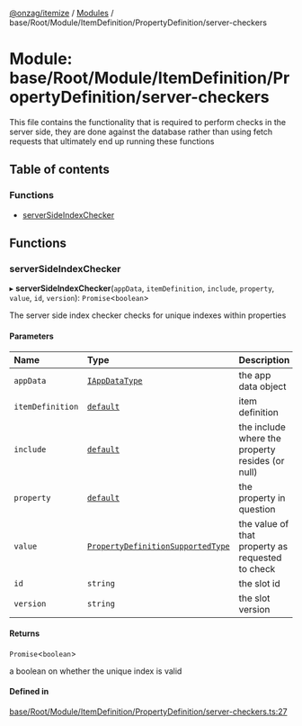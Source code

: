 [@onzag/itemize](../README.md) / [Modules](../modules.md) / base/Root/Module/ItemDefinition/PropertyDefinition/server-checkers

# Module: base/Root/Module/ItemDefinition/PropertyDefinition/server-checkers

This file contains the functionality that is required to perform checks
in the server side, they are done against the database rather than
using fetch requests that ultimately end up running these functions

## Table of contents

### Functions

- [serverSideIndexChecker](base_Root_Module_ItemDefinition_PropertyDefinition_server_checkers.md#serversideindexchecker)

## Functions

### serverSideIndexChecker

▸ **serverSideIndexChecker**(`appData`, `itemDefinition`, `include`, `property`, `value`, `id`, `version`): `Promise`\<`boolean`\>

The server side index checker checks for unique indexes within properties

#### Parameters

| Name | Type | Description |
| :------ | :------ | :------ |
| `appData` | [`IAppDataType`](../interfaces/server.IAppDataType.md) | the app data object |
| `itemDefinition` | [`default`](../classes/base_Root_Module_ItemDefinition.default.md) | item definition |
| `include` | [`default`](../classes/base_Root_Module_ItemDefinition_Include.default.md) | the include where the property resides (or null) |
| `property` | [`default`](../classes/base_Root_Module_ItemDefinition_PropertyDefinition.default.md) | the property in question |
| `value` | [`PropertyDefinitionSupportedType`](base_Root_Module_ItemDefinition_PropertyDefinition_types.md#propertydefinitionsupportedtype) | the value of that property as requested to check |
| `id` | `string` | the slot id |
| `version` | `string` | the slot version |

#### Returns

`Promise`\<`boolean`\>

a boolean on whether the unique index is valid

#### Defined in

[base/Root/Module/ItemDefinition/PropertyDefinition/server-checkers.ts:27](https://github.com/onzag/itemize/blob/73e0c39e/base/Root/Module/ItemDefinition/PropertyDefinition/server-checkers.ts#L27)
